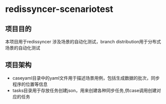 # redissyncer-scenariotest

## 项目目的
本项目用于redissyncer 涉及场景的自动化测试，branch distribution用于分布式场景的自动化测试

## 项目架构

* caseyaml目录中的yaml文件用于描述场景用例，包括生成数据的批次，同步程序的位置等信息
* tasks目录用于存放任务创建json，用来创建各种同步任务,供case调用创建对应的任务